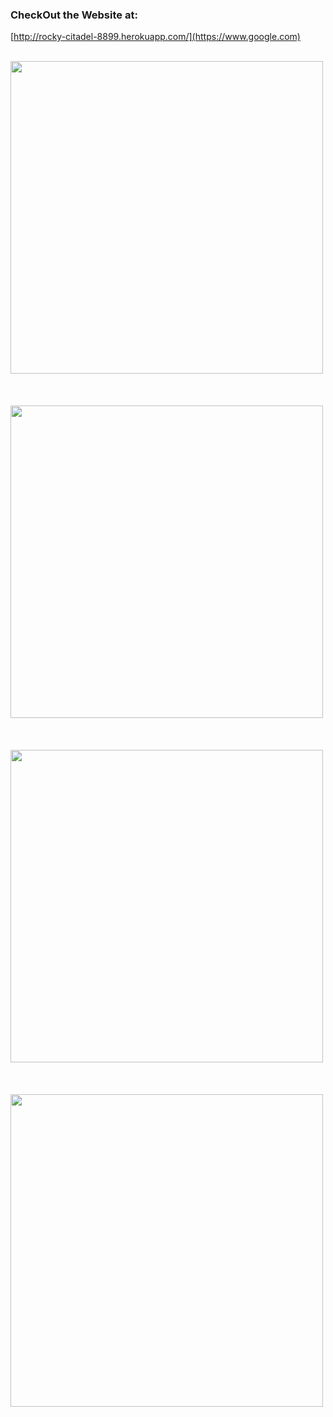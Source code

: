 ### CheckOut the Website at: 

[http://rocky-citadel-8899.herokuapp.com/](https://www.google.com)
<br>
<br>


<img src="https://raw.githubusercontent.com/Ramish9000/Coffee-Stains/master/app/assets/images/CS_1.png" width="500">

<br>
<br>
<br>
<br>

<img src="https://raw.githubusercontent.com/Ramish9000/Coffee-Stains/master/app/assets/images/CS_2.png" width="500">

<br>
<br>
<br>
<br>

<img src="https://raw.githubusercontent.com/Ramish9000/Coffee-Stains/master/app/assets/images/CS_3.png" width="500">

<br>
<br>
<br>
<br>

<img src="https://raw.githubusercontent.com/Ramish9000/Coffee-Stains/master/app/assets/images/CS_4.png" width="500">
